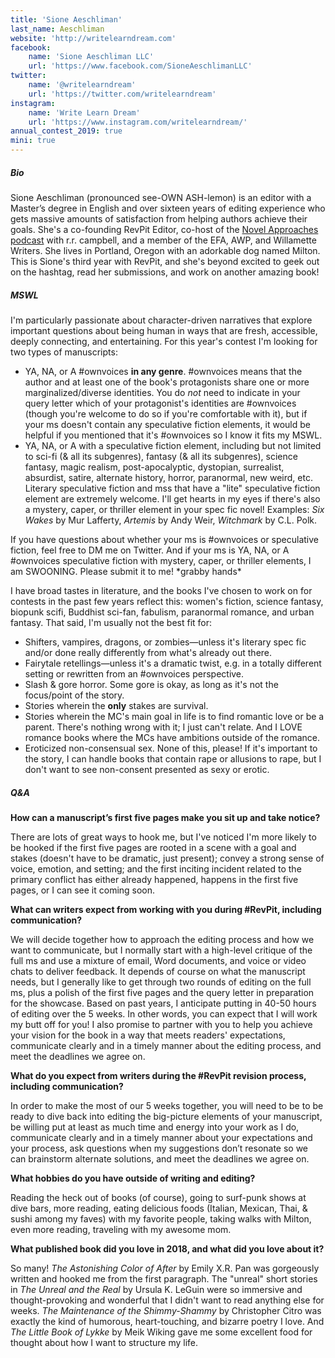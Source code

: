 ```yaml
---
title: 'Sione Aeschliman'
last_name: Aeschliman
website: 'http://writelearndream.com'
facebook:
    name: 'Sione Aeschliman LLC'
    url: 'https://www.facebook.com/SioneAeschlimanLLC'
twitter:
    name: '@writelearndream'
    url: 'https://twitter.com/writelearndream'
instagram:
    name: 'Write Learn Dream'
    url: 'https://www.instagram.com/writelearndream/'
annual_contest_2019: true
mini: true
---
```


##### Bio

Sione Aeschliman (pronounced see-OWN ASH-lemon) is an editor with a Master’s degree in English and over sixteen years of editing experience who gets massive amounts of satisfaction from helping authors achieve their goals. She's a co-founding RevPit Editor, co-host of the [Novel Approaches podcast](https://writescast.net/podcasts/novelapproaches?target=_blank) with r.r. campbell, and a member of the EFA, AWP, and Willamette Writers.  She lives in Portland, Oregon with an adorkable dog named Milton. This is Sione's third year with RevPit, and she's beyond excited to geek out on the hashtag, read her submissions, and work on another amazing book!

##### MSWL

I'm particularly passionate about character-driven narratives that explore important questions about being human in ways that are fresh, accessible, deeply connecting, and entertaining. For this year's contest I'm looking for two types of manuscripts:
 * YA, NA, or A #ownvoices **in any genre**. #ownvoices means that the author and at least one of the book's protagonists share one or more marginalized/diverse identities. You do *not* need to indicate in your query letter which of your protagonist's identities are #ownvoices (though you're welcome to do so if you're comfortable with it), but if your ms doesn't contain any speculative fiction elements, it would be helpful if you mentioned that it's #ownvoices so I know it fits my MSWL.
 * YA, NA, or A with a speculative fiction element, including but not limited to sci-fi (& all its subgenres), fantasy (& all its subgenres), science fantasy, magic realism, post-apocalyptic, dystopian, surrealist, absurdist, satire, alternate history, horror, paranormal, new weird, etc. Literary speculative fiction and mss that have a "lite" speculative fiction element are extremely welcome. I'll get hearts in my eyes if there's also a mystery, caper, or thriller element in your spec fic novel! Examples: _Six Wakes_ by Mur Lafferty, _Artemis_ by Andy Weir, _Witchmark_ by C.L. Polk.

If you have questions about whether your ms is #ownvoices or speculative fiction, feel free to DM me on Twitter. And if your ms is YA, NA, or A #ownvoices speculative fiction with mystery, caper, or thriller elements, I am SWOONING. Please submit it to me! \*grabby hands*

I have broad tastes in literature, and the books I've chosen to work on for contests in the past few years reflect this: women's fiction, science fantasy, biopunk scifi, Buddhist sci-fan, fabulism, paranormal romance, and urban fantasy. That said, I'm usually not the best fit for:
 * Shifters, vampires, dragons, or zombies&mdash;unless it's literary spec fic and/or done really differently from what's already out there.
 * Fairytale retellings&mdash;unless it's a dramatic twist, e.g. in a totally different setting or rewritten from an #ownvoices perspective.
 * Slash & gore horror. Some gore is okay, as long as it's not the focus/point of the story.
 * Stories wherein the **only** stakes are survival.
 * Stories wherein the MC's main goal in life is to find romantic love or be a parent. There's nothing wrong with it; I just can't relate. And I LOVE romance books where the MCs have ambitions outside of the romance.
 * Eroticized non-consensual sex. None of this, please! If it's important to the story, I can handle books that contain rape or allusions to rape, but I don't want to see non-consent presented as sexy or erotic.

##### Q&A

**How can a manuscript’s first five pages make you sit up and take notice?**

There are lots of great ways to hook me, but I've noticed I'm more likely to be hooked if the first five pages are rooted in a scene with a goal and stakes (doesn't have to be dramatic, just present); convey a strong sense of voice, emotion, and setting; and the first inciting incident related to the primary conflict has either already happened, happens in the first five pages, or I can see it coming soon.

**What can writers expect from working with you during #RevPit, including communication?**

We will decide together how to approach the editing process and how we want to communicate, but I normally start with a high-level critique of the full ms and use a mixture of email, Word documents, and voice or video chats to deliver feedback. It depends of course on what the manuscript needs, but I generally like to get through two rounds of editing on the full ms, plus a polish of the first five pages and the query letter in preparation for the showcase. Based on past years, I anticipate putting in 40-50 hours of editing over the 5 weeks. In other words, you can expect that I will work my butt off for you! I also promise to partner with you to help you achieve your vision for the book in a way that meets readers' expectations, communicate clearly and in a timely manner about the editing process, and meet the deadlines we agree on. 

**What do you expect from writers during the #RevPit revision process, including communication?**

In order to make the most of our 5 weeks together, you will need to be to be ready to dive back into editing the big-picture elements of your manuscript, be willing put at least as much time and energy into your work as I do, communicate clearly and in a timely manner about your expectations and your process, ask questions when my suggestions don’t resonate so we can brainstorm alternate solutions, and meet the deadlines we agree on.

**What hobbies do you have outside of writing and editing?**

Reading the heck out of books (of course), going to surf-punk shows at dive bars, more reading, eating delicious foods (Italian, Mexican, Thai, & sushi among my faves) with my favorite people, taking walks with Milton, even more reading, traveling with my awesome mom.

**What published book did you love in 2018, and what did you love about it?**

So many! _The Astonishing Color of After_ by Emily X.R. Pan was gorgeously written and hooked me from the first paragraph. The "unreal" short stories in _The Unreal and the Real_ by Ursula K. LeGuin were so immersive and thought-provoking and wonderful that I didn't want to read anything else for weeks. _The Maintenance of the Shimmy-Shammy_ by Christopher Citro was exactly the kind of humorous, heart-touching, and bizarre poetry I love. And _The Little Book of Lykke_ by Meik Wiking gave me some excellent food for thought about how I want to structure my life.